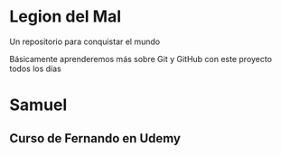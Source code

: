 # Legion del Mal
Un repositorio para conquistar el mundo

Básicamente aprenderemos más sobre Git y GitHub con este proyecto todos los días


# Samuel


## Curso de Fernando en Udemy
